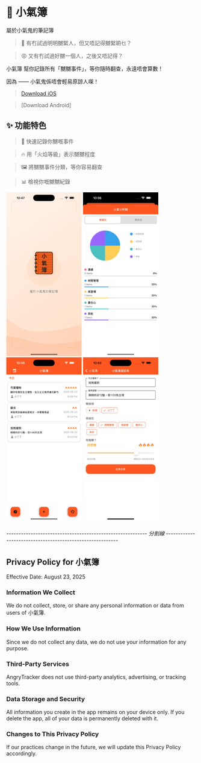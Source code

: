 # 📒 小氣簿

屬於小氣鬼的筆記簿

> 😤 有冇試過明明嬲緊人，但又唔記得嬲緊啲乜？

> 😡 又有冇試過好嬲一個人，之後又唔記得？

小氣簿 幫你記錄所有「嬲嬲事件」，等你隨時翻查，永遠唔會算數！

因為 —— 小氣鬼係唔會輕易原諒人㗎！

> [Download iOS](https://apps.apple.com/hk/app/%E5%B0%8F%E6%B0%A3%E7%B0%BF/id6751198051?l=en-GB)

> [Download Android]

## ✨ 功能特色

> 📝 快速記錄你嬲嘅事件

> 🔥 用「火焰等級」表示嬲嬲程度

> 🖼️ 將嬲嬲事件分類，等你容易翻查

> 📊 檢視你嘅嬲嬲紀錄

<p align="left">
  <img src="9876E93C-5643-450C-841D-31AC0DB0DB3D_1_105_c.jpeg" width="200"/>
  <img src="89712AFB-1664-4294-B890-8CE647DD7247_1_105_c.jpeg" width="200"/>
  <img src="9DFD732F-0407-4393-8B3F-B68BDC72BA67_1_105_c.jpeg" width="200"/>
  <img src="F4A9B762-7C52-47D0-8DE9-79DDC09047C1_1_105_c.jpeg" width="200"/>
</p>

###### ---------------------------------------------------------- 分割線 ----------------------------------------------------------

## Privacy Policy for 小氣簿
Effective Date: August 23, 2025

### Information We Collect
We do not collect, store, or share any personal information or data from users of 小氣簿.

### How We Use Information
Since we do not collect any data, we do not use your information for any purpose.

### Third-Party Services
AngryTracker does not use third-party analytics, advertising, or tracking tools.

### Data Storage and Security
All information you create in the app remains on your device only. If you delete the app, all of your data is permanently deleted with it.

### Changes to This Privacy Policy
If our practices change in the future, we will update this Privacy Policy accordingly.
